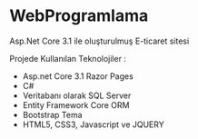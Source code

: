 # WebProgramlama
Asp.Net Core 3.1 ile oluşturulmuş E-ticaret sitesi

Projede Kullanılan Teknolojiler :
- Asp.net Core 3.1 Razor Pages
- C#
- Veritabanı olarak SQL Server
- Entity Framework Core ORM
- Bootstrap Tema
- HTML5, CSS3, Javascript ve JQUERY


